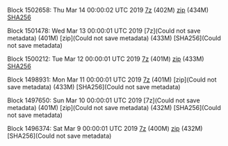 Block 1502658: Thu Mar 14 00:00:02 UTC 2019 [7z](https://transfer.sh/mkiI2/bootstrap.dat.20190314.7z) (402M) [zip](https://transfer.sh/cA1Ul/bootstrap.dat.20190314.zip) (434M) [SHA256](https://transfer.sh/xSoK4/sha256.txt)

Block 1501478: Wed Mar 13 00:00:01 UTC 2019 [7z](Could not save metadata) (401M) [zip](Could not save metadata) (433M) [SHA256](Could not save metadata)

Block 1500212: Tue Mar 12 00:00:01 UTC 2019 [7z]() (401M) [zip]() (433M) [SHA256]()

Block 1498931: Mon Mar 11 00:00:01 UTC 2019 [7z]() (401M) [zip](Could not save metadata) (433M) [SHA256](Could not save metadata)

Block 1497650: Sun Mar 10 00:00:01 UTC 2019 [7z](Could not save metadata) (401M) [zip](Could not save metadata) (432M) [SHA256](Could not save metadata)

Block 1496374: Sat Mar  9 00:00:01 UTC 2019 [7z]() (400M) [zip]() (432M) [SHA256](Could not save metadata)
